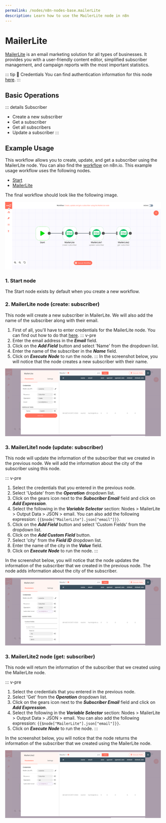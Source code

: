 ```yaml
---
permalink: /nodes/n8n-nodes-base.mailerLite
description: Learn how to use the MailerLite node in n8n
---
```


# MailerLite

[MailerLite](https://www.mailerlite.com/) is an email marketing solution for all types of businesses. It provides you with a user-friendly content editor, simplified subscriber management, and campaign reports with the most important statistics.

::: tip 🔑 Credentials
You can find authentication information for this node [here](../../../credentials/MailerLite/README.md).
:::

## Basic Operations

::: details Subscriber
- Create a new subscriber
- Get a subscriber
- Get all subscribers
- Update a subscriber
:::

## Example Usage

This workflow allows you to create, update, and get a subscriber using the MailerLite node. You can also find the [workflow](https://n8n.io/workflows/751) on n8n.io. This example usage workflow uses the following nodes.
- [Start](../../core-nodes/Start/README.md)
- [MailerLite]()

The final workflow should look like the following image.

![A workflow with the MailerLite node](./workflow.png)

### 1. Start node

The Start node exists by default when you create a new workflow.

### 2. MailerLite node (create: subscriber)

This node will create a new subscriber in MailerLite. We will also add the name of the subscriber along with their email.

1. First of all, you'll have to enter credentials for the MailerLite node. You can find out how to do that [here](../../../credentials/MailerLite/README.md).
::: v-pre
2. Enter the email address in the ***Email*** field.
3. Click on the ***Add Field*** button and select 'Name' from the dropdown list.
4. Enter the name of the subscriber in the ***Name*** field.
5. Click on ***Execute Node*** to run the node.
:::
In the screenshot below, you will notice that the node creates a new subscriber with their name.

![Using the MailerLite node to create a room](./MailerLite_node.png)
  
### 3. MailerLite1 node (update: subscriber)

This node will update the information of the subscriber that we created in the previous node. We will add the information about the city of the subscriber using this node.

::: v-pre
1. Select the credentials that you entered in the previous node.
2. Select 'Update' from the ***Operation*** dropdown list.
3. Click on the gears icon next to the ***Subscriber Email*** field and click on ***Add Expression***.
4. Select the following in the ***Variable Selector*** section: Nodes > MailerLite > Output Data > JSON > email. You can also add the following expression: `{{$node["MailerLite"].json["email"]}}`.
5. Click on the ***Add Field*** button and select 'Custom Fields' from the dropdown list.
6. Click on the ***Add Custom Field*** button.
7. Select 'city' from the ***Field ID*** dropdown list.
8. Enter the name of the city in the ***Value*** field.
9. Click on ***Execute Node*** to run the node.
:::

In the screenshot below, you will notice that the node updates the information of the subscriber that we created in the previous node. The node adds information about the city of the subscriber.

![Using the MailerLite node to update the subscriber](./MailerLite1_node.png)

### 3. MailerLite2 node (get: subscriber)

This node will return the information of the subscriber that we created using the MailerLite node. 

::: v-pre
1. Select the credentials that you entered in the previous node.
2. Select 'Get' from the ***Operation*** dropdown list.
3. Click on the gears icon next to the ***Subscriber Email*** field and click on ***Add Expression***.
4. Select the following in the ***Variable Selector*** section: Nodes > MailerLite > Output Data > JSON > email. You can also add the following expression: `{{$node["MailerLite"].json["email"]}}`.
5. Click on ***Execute Node*** to run the node.
:::

In the screenshot below, you will notice that the node returns the information of the subscriber that we created using the MailerLite node.

![Using the MailerLite node to get the information of the subscriber](./MailerLite2_node.png)
